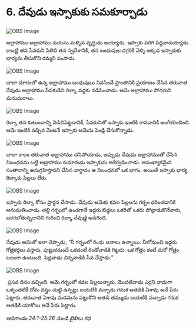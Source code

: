 # 6. దేవుడు ఇస్సాకుకు సమకూర్చాడు

![OBS Image](https://cdn.door43.org/obs/jpg/360px/obs-en-06-01.jpg)

అబ్రాహాము అబ్రాహాము వయసు మళ్ళిన వృద్ధుడు అయ్యాడు. ఇస్సాకు పెరిగి పెద్దవాడయ్యాడు. కాబట్టి తన సేవకుని పిలిచి తన స్వదేశానికీ, తన బంధువుల దగ్గరికీ వెళ్ళి అక్కడ ఇస్సాకుకు భార్యను తీసుకొని రమ్మని పంపాడు. 

![OBS Image](https://cdn.door43.org/obs/jpg/360px/obs-en-06-02.jpg)

చాలా దూరంలో ఉన్న అబ్రాహాము బంధువులు నివసించే ప్రాంతానికి ప్రయాణం చేసిన తరువాత దేవుడు అబ్రాహాము సేవకుడిని రిబ్కా వద్దకు నడిపించాడు. ఆమె అబ్రాహాము సోదరుని మనుమరాలు.

![OBS Image](https://cdn.door43.org/obs/jpg/360px/obs-en-06-03.jpg)

రిబ్కా తన కుటుంబాన్ని విడిచిపెట్టడానికీ, సేవకునితో ఇస్సాకు ఇంటికి రావడానికీ అంగీకరించింది. ఆమె ఇంటికి వచ్చిన వెంటనే ఇస్సాకు ఆమెను పెండ్లి చేసుకొన్నాడు.  

![OBS Image](https://cdn.door43.org/obs/jpg/360px/obs-en-06-04.jpg)

చాలా కాలం తరువాత అబ్రాహాము చనిపోయాడు, అప్పుడు దేవుడు అబ్రాహాముతో చేసిన నిబంధనను బట్టి అబ్రాహాము కుమారుడు ఇస్సాకును ఆశీర్వదించాడు. అసంఖ్యాకమైన సంతానాన్ని అనుగ్రహిస్తానని చేసిన వాగ్దానం ఆ నిబంధనలో ఒక భాగం. అయితే ఇస్సాకు భార్య రిబ్కాకు పిల్లలు లేరు. 

![OBS Image](https://cdn.door43.org/obs/jpg/360px/obs-en-06-05.jpg)

ఇస్సాకు రిబ్కా కోసం ప్రార్థన చేసాడు. దేవుడు ఆమెకు కవల పిల్లలను గర్భం ధరించడానికి అనుమతించాడు. తల్లి గర్భంలో ఉండగానే ఇద్దరు బిడ్డలు ఒకరితో ఒకరు పోట్లాడుకొనేవారు, జరగబోతున్నదానిని గురించి రిబ్కా దేవుణ్ణి అడిగింది. 

![OBS Image](https://cdn.door43.org/obs/jpg/360px/obs-en-06-06.jpg)

దేవుడు ఆమెతో ఇలా చెప్పాడు, “నీ గర్భంలో రెండు జనాలు ఉన్నాయి. నీలోనుంచి ఇద్దరు గోత్రకర్తలు వస్తారు. పుట్టుకనుంచే ఒకడంటే రెండోవాడికి గిట్టదు. ఒక గోత్రం కంటే మరో గోత్రం బలంగా ఉంటుంది. పెద్దవాడు చిన్నవాడికి సేవ చేస్తాడు.” 

![OBS Image](https://cdn.door43.org/obs/jpg/360px/obs-en-06-07.jpg)

 ప్రసవ దినం వచ్చింది. ఆమె గర్భంలో కవల పిల్లలున్నారు. మొదటివాడు ఎర్రని వాడుగా ఒళ్ళంతటికీ రోమ వస్త్రం చుట్టి ఉన్నట్టు బయటికి వచ్చాడు గనుక అతడికి ఏశావు అనే పేరు పెట్టారు. తరువాత ఏశావు మడమను పట్టుకొని అతడి తమ్ముడు బయటికి వచ్చాడు గనుక అతడికి యాకోబు అనే పేరు పెట్టారు. 

_ఆదికాండం 24:1-25:26 నుండి బైబిలు కథ_

